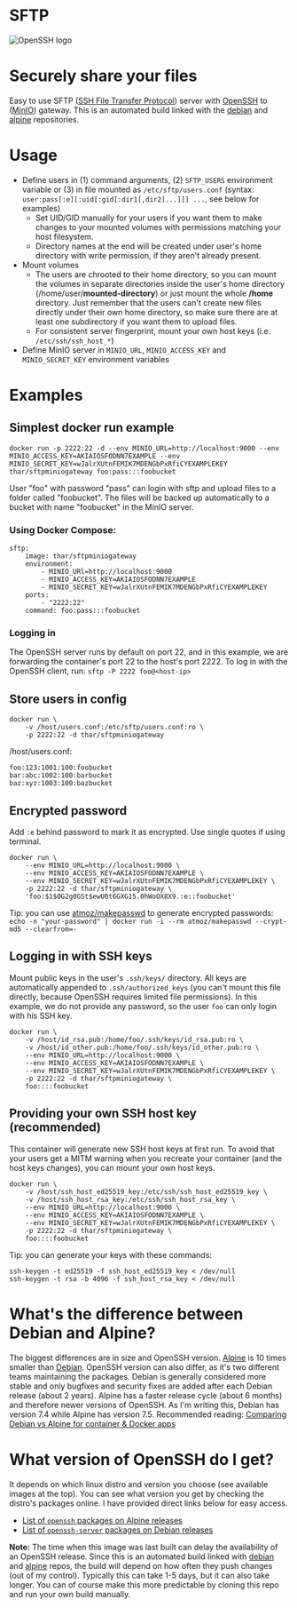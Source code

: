 # SFTP

![OpenSSH logo](https://raw.githubusercontent.com/thar/sftpminiogateway/master/openssh.png "Powered by OpenSSH")

# Securely share your files

Easy to use SFTP ([SSH File Transfer Protocol](https://en.wikipedia.org/wiki/SSH_File_Transfer_Protocol)) server with [OpenSSH](https://en.wikipedia.org/wiki/OpenSSH) to ([MinIO](https://min.io)) gateway.
This is an automated build linked with the [debian](https://hub.docker.com/_/debian/) and [alpine](https://hub.docker.com/_/alpine/) repositories.

# Usage

- Define users in (1) command arguments, (2) `SFTP_USERS` environment variable
  or (3) in file mounted as `/etc/sftp/users.conf` (syntax:
  `user:pass[:e][:uid[:gid[:dir1[,dir2]...]]] ...`, see below for examples)
  - Set UID/GID manually for your users if you want them to make changes to
    your mounted volumes with permissions matching your host filesystem.
  - Directory names at the end will be created under user's home directory with
    write permission, if they aren't already present.
- Mount volumes
  - The users are chrooted to their home directory, so you can mount the
    volumes in separate directories inside the user's home directory
    (/home/user/**mounted-directory**) or just mount the whole **/home** directory.
    Just remember that the users can't create new files directly under their
    own home directory, so make sure there are at least one subdirectory if you
    want them to upload files.
  - For consistent server fingerprint, mount your own host keys (i.e. `/etc/ssh/ssh_host_*`)
- Define MinIO server in `MINIO_URL`, `MINIO_ACCESS_KEY` and `MINIO_SECRET_KEY` environment variables

# Examples

## Simplest docker run example

```
docker run -p 2222:22 -d --env MINIO_URL=http://localhost:9000 --env MINIO_ACCESS_KEY=AKIAIOSFODNN7EXAMPLE --env MINIO_SECRET_KEY=wJalrXUtnFEMIK7MDENGbPxRfiCYEXAMPLEKEY thar/sftpminiogateway foo:pass:::foobucket
```

User "foo" with password "pass" can login with sftp and upload files to a folder called "foobucket". The files will be backed up automatically to a bucket with name "foobucket" in the MinIO server.

### Using Docker Compose:

```
sftp:
    image: thar/sftpminiogateway
    environment:
        - MINIO_URl=http://localhost:9000
        - MINIO_ACCESS_KEY=AKIAIOSFODNN7EXAMPLE
        - MINIO_SECRET_KEY=wJalrXUtnFEMIK7MDENGbPxRfiCYEXAMPLEKEY
    ports:
        - "2222:22"
    command: foo:pass:::foobucket
```

### Logging in

The OpenSSH server runs by default on port 22, and in this example, we are forwarding the container's port 22 to the host's port 2222. To log in with the OpenSSH client, run: `sftp -P 2222 foo@<host-ip>`

## Store users in config

```
docker run \
    -v /host/users.conf:/etc/sftp/users.conf:ro \
    -p 2222:22 -d thar/sftpminiogateway
```

/host/users.conf:

```
foo:123:1001:100:foobucket
bar:abc:1002:100:barbucket
baz:xyz:1003:100:bazbucket
```

## Encrypted password

Add `:e` behind password to mark it as encrypted. Use single quotes if using terminal.

```
docker run \
    --env MINIO_URL=http://localhost:9000 \
    --env MINIO_ACCESS_KEY=AKIAIOSFODNN7EXAMPLE \
    --env MINIO_SECRET_KEY=wJalrXUtnFEMIK7MDENGbPxRfiCYEXAMPLEKEY \
    -p 2222:22 -d thar/sftpminiogateway \
    'foo:$1$0G2g0GSt$ewU0t6GXG15.0hWoOX8X9.:e::foobucket'
```

Tip: you can use [atmoz/makepasswd](https://hub.docker.com/r/atmoz/makepasswd/) to generate encrypted passwords:  
`echo -n "your-password" | docker run -i --rm atmoz/makepasswd --crypt-md5 --clearfrom=-`

## Logging in with SSH keys

Mount public keys in the user's `.ssh/keys/` directory. All keys are automatically appended to `.ssh/authorized_keys` (you can't mount this file directly, because OpenSSH requires limited file permissions). In this example, we do not provide any password, so the user `foo` can only login with his SSH key.

```
docker run \
    -v /host/id_rsa.pub:/home/foo/.ssh/keys/id_rsa.pub:ro \
    -v /host/id_other.pub:/home/foo/.ssh/keys/id_other.pub:ro \
    --env MINIO_URL=http://localhost:9000 \
    --env MINIO_ACCESS_KEY=AKIAIOSFODNN7EXAMPLE \
    --env MINIO_SECRET_KEY=wJalrXUtnFEMIK7MDENGbPxRfiCYEXAMPLEKEY \
    -p 2222:22 -d thar/sftpminiogateway \
    foo::::foobucket
```

## Providing your own SSH host key (recommended)

This container will generate new SSH host keys at first run. To avoid that your users get a MITM warning when you recreate your container (and the host keys changes), you can mount your own host keys.

```
docker run \
    -v /host/ssh_host_ed25519_key:/etc/ssh/ssh_host_ed25519_key \
    -v /host/ssh_host_rsa_key:/etc/ssh/ssh_host_rsa_key \
    --env MINIO_URL=http://localhost:9000 \
    --env MINIO_ACCESS_KEY=AKIAIOSFODNN7EXAMPLE \
    --env MINIO_SECRET_KEY=wJalrXUtnFEMIK7MDENGbPxRfiCYEXAMPLEKEY \
    -p 2222:22 -d thar/sftpminiogateway \
    foo::::foobucket
```

Tip: you can generate your keys with these commands:

```
ssh-keygen -t ed25519 -f ssh_host_ed25519_key < /dev/null
ssh-keygen -t rsa -b 4096 -f ssh_host_rsa_key < /dev/null
```

# What's the difference between Debian and Alpine?

The biggest differences are in size and OpenSSH version. [Alpine](https://hub.docker.com/_/alpine/) is 10 times smaller than [Debian](https://hub.docker.com/_/debian/). OpenSSH version can also differ, as it's two different teams maintaining the packages. Debian is generally considered more stable and only bugfixes and security fixes are added after each Debian release (about 2 years). Alpine has a faster release cycle (about 6 months) and therefore newer versions of OpenSSH. As I'm writing this, Debian has version 7.4 while Alpine has version 7.5. Recommended reading: [Comparing Debian vs Alpine for container & Docker apps](https://www.turnkeylinux.org/blog/alpine-vs-debian)

# What version of OpenSSH do I get?

It depends on which linux distro and version you choose (see available images at the top). You can see what version you get by checking the distro's packages online. I have provided direct links below for easy access.

- [List of `openssh` packages on Alpine releases](https://pkgs.alpinelinux.org/packages?name=openssh&branch=&repo=main&arch=x86_64)
- [List of `openssh-server` packages on Debian releases](https://packages.debian.org/search?keywords=openssh-server&searchon=names&exact=1&suite=all&section=main)

**Note:** The time when this image was last built can delay the availability of an OpenSSH release. Since this is an automated build linked with [debian](https://hub.docker.com/_/debian/) and [alpine](https://hub.docker.com/_/alpine/) repos, the build will depend on how often they push changes (out of my control).  Typically this can take 1-5 days, but it can also take longer. You can of course make this more predictable by cloning this repo and run your own build manually.
